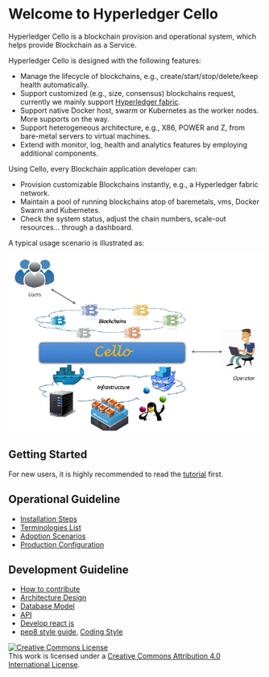 Welcome to Hyperledger Cello
===

Hyperledger Cello is a blockchain provision and operational system, which helps provide Blockchain as a Service.

Hyperledger Cello is designed with the following features:

* Manage the lifecycle of blockchains, e.g., create/start/stop/delete/keep health automatically.
* Support customized (e.g., size, consensus) blockchains request, currently we mainly support [Hyperledger fabric](https://github.com/hyperledger/fabric).
* Support native Docker host, swarm or Kubernetes as the worker nodes. More supports on the way.
* Support heterogeneous architecture, e.g., X86, POWER and Z, from bare-metal servers to virtual machines.
* Extend with monitor, log, health and analytics features by employing additional components.

Using Cello, every Blockchain application developer can:

* Provision customizable Blockchains instantly, e.g., a Hyperledger fabric network.
* Maintain a pool of running blockchains atop of baremetals, vms, Docker Swarm and Kubernetes.
* Check the system status, adjust the chain numbers, scale-out resources... through a dashboard.

A typical usage scenario is illustrated as:

![Typical Scenario](imgs/scenario.png)

## Getting Started

For new users, it is highly recommended to read the [tutorial](./tutorial) first.

## Operational Guideline
* [Installation Steps](installation)
* [Terminologies List](terminology)
* [Adoption Scenarios](scenario)
* [Production Configuration](production_config)

## Development Guideline
* [How to contribute](CONTRIBUTING)
* [Architecture Design](arch)
* [Database Model](db)
* [API](api/restserver_v2)
* [Develop react js](reactjs)
* [pep8 style guide](https://www.python.org/dev/peps/pep-0008/), [Coding Style](code_style)

<a rel="license" href="http://creativecommons.org/licenses/by/4.0/"><img alt="Creative Commons License" style="border-width:0" src="https://i.creativecommons.org/l/by/4.0/88x31.png" /></a><br />This work is licensed under a <a rel="license" href="http://creativecommons.org/licenses/by/4.0/">Creative Commons Attribution 4.0 International License</a>.
